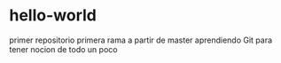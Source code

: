# hello-world
primer repositorio
primera rama a partir de master
aprendiendo Git para tener nocion de todo un poco
